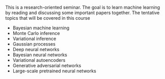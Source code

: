 <!--- # CS 8501 Advanced Topics in Machine Learning --->

This is a research-oriented seminar. The goal is to learn machine learning by reading and discussing some important papers together. The tentative topics that will be covered in this course

- Bayesian machine learning
- Monte Carlo inference
- Variational inference
- Gaussian processes
- Deep neural networks
- Bayesian neural networks
- Variational autoencoders
- Generative adversarial networks
- Large-scale pretrained neural networks
